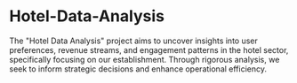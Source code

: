 # Hotel-Data-Analysis
The "Hotel Data Analysis" project aims to uncover insights into user preferences, revenue streams, and engagement patterns in the hotel sector, specifically focusing on our establishment. Through rigorous analysis, we seek to inform strategic decisions and enhance operational efficiency.
